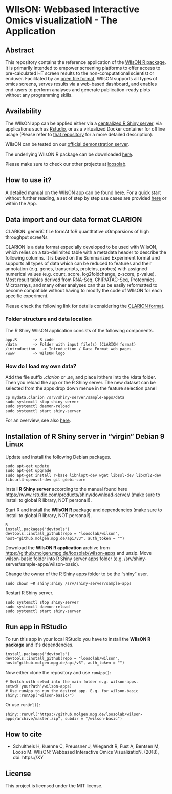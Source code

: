 # WIlsON: Webbased Interactive Omics visualizatioN -  The Application
## Abstract
This repository contains the reference application of the [WIlsON R package]( https://github.molgen.mpg.de/loosolab/wilson). It is primarily intended to empower screening platforms to offer access to pre-calculated HT screen results to the non-computational scientist or enduser. Facilitated by an [open file format](#clarion), WIlsON supports all types of omics screens, serves results via a web-based dashboard, and enables end-users to perform analyses and generate publication-ready plots without any programming skills.

## Availability
The WIlsON app can be applied either via a [centralized R Shiny server](#shiny), via applications such as [Rstudio](#studio), or as a virtualized Docker container for offline usage (Please refer to [that repository](https://hub.docker.com/r/loosolab/wilson/) for a more detailed description).


WIlsON can be tested on our [official demonstration server](http://loosolab.mpi-bn.mpg.de/apps/wilson/). 

The underlying WIlsON R package can be downloaded [here](https://github.molgen.mpg.de/loosolab/wilson). 

Please make sure to check our other projects at [loosolab](http://loosolab.mpi-bn.mpg.de/).

## How to use it?
A detailed manual on the WIlsON app can be found [here](https://github.molgen.mpg.de/loosolab/wilson-apps/wiki). For a quick start without further reading, a set of step by step use cases are provided [here](https://github.molgen.mpg.de/loosolab/wilson-apps/wiki#use_cases) or within the App.

<a name="clarion"/></a>
## Data import and our data format CLARION

CLARION: generiC fiLe formAt foR quantItative cOmparsions of high throughput screeNs

CLARION is a data format especially developed to be used with WIlsON, which relies on a tab-delimited table with a metadata header to describe the following columns. It is based on the Summarized Experiment format and supports all types of data which can be reduced to features and their annotation (e.g. genes, transcripts, proteins, probes) with assigned numerical values (e.g. count, score, log2foldchange, z-score, p-value). Most result tables derived from RNA-Seq, ChIP/ATAC-Seq, Proteomics, Microarrays, and many other analyses can thus be easily reformatted to become compatible without having to modify the code of WIlsON for each specific experiment.

Please check the following link for details considering the [CLARION format](https://github.molgen.mpg.de/loosolab/wilson-apps/wiki/CLARION-Format).

### Folder structure and data location
The R Shiny WIlsON application consists of the following components.
```
app.R		-> R code
/data		-> Folder with input file(s) (CLARION format)
/introduction	-> Introduction / Data Format web pages
/www		-> WIlsON logo
```



### How do I load my own data?
Add the file suffix *.clarion* or *.se*, and place it/them into the /data folder. Then you reload the app or the R Shiny server. The new dataset can be selected from the apps drop down menue in the feature selection pane! 
```
cp mydata.clarion /srv/shiny-server/sample-apps/data
sudo systemctl stop shiny-server
sudo systemctl daemon-reload
sudo systemctl start shiny-server
```

For an overview, see also [here](https://github.molgen.mpg.de/loosolab/wilson-apps/wiki/CLARION-Format2#import-data-into-the-app).


<a name="shiny"/></a>
## Installation of R Shiny server in “virgin” Debian 9 Linux
Update and install the following Debian packages.
```
sudo apt-get update
sudo apt-get upgrade
sudo apt-get install r-base libnlopt-dev wget libssl-dev libxml2-dev libcurl4-openssl-dev git gdebi-core
```

Install **R Shiny server** according to the manual found here https://www.rstudio.com/products/shiny/download-server/ (make sure to install to global R library, NOT personal!).

Start R and install the **WIlsON R** package and dependencies (make sure to install to global R library, NOT personal!).
```
R
install.packages("devtools")
devtools::install_github(repo = "loosolab/wilson", host="github.molgen.mpg.de/api/v3", auth_token = "")
```

Download the **WIlsON R application** archive from https://github.molgen.mpg.de/loosolab/wilson-apps and unzip. Move wilson-basic folder into R Shiny server apps folder (e.g. /srv/shiny-server/sample-apps/wilson-basic).

Change the owner of the R Shiny apps folder to be the “shiny” user.
```
sudo chown –R shiny:shiny /srv/shiny-server/sample-apps 
```

Restart R Shiny server.
```
sudo systemctl stop shiny-server
sudo systemctl daemon-reload
sudo systemctl start shiny-server
```


<a name="studio"/></a>
## Run app in RStudio
To run this app in your local RStudio you have to install the **WIlsON R package** and it's dependencies.
```
install.packages("devtools")
devtools::install_github(repo = "loosolab/wilson", host="github.molgen.mpg.de/api/v3", auth_token = "")
```
Now either clone the repository and use ``runApp()``:
```
# Switch with setwd into the main folder e.g. wilson-apps.
setwd('yourPath'/wilson-apps)
# Use runApp to run the desired app. E.g. for wilson-basic
shiny::runApp("wilson-basic/")
```
Or use ``runUrl()``:
```
shiny::runUrl("https://github.molgen.mpg.de/loosolab/wilson-apps/archive/master.zip", subdir = "/wilson-basic")
```

## How to cite
* Schultheis H, Kuenne C, Preussner J, Wiegandt R, Fust A, Bentsen M, Looso M. WIlsON: Webbased Interactive Omics VisualizatioN. (2018), doi: https://XY

## License
This project is licensed under the MIT license.
